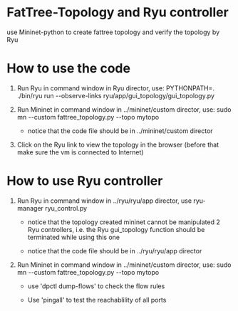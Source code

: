 # FatTree-Topology and Ryu controller
use Mininet-python to create fattree topology and verify the topology by Ryu 

# How to use the code
1. Run Ryu in command window in Ryu director, use: PYTHONPATH=. ./bin/ryu run --observe-links ryu/app/gui_topology/gui_topology.py

2. Run Mininet in command window in ../mininet/custom director, use: sudo mn --custom fattree_topology.py --topo mytopo

     * notice that the code file should be in  ../mininet/custom director

3. Click on the Ryu link to view the topology in the browser (before that make sure the vm is connected to Internet)

# How to use Ryu controller
1. Run Ryu in command window in ../ryu/ryu/app director, use ryu-manager ryu_control.py

     * notice that the topology created mininet cannot be manipulated 2 Ryu controllers, i.e. the Ryu gui_topology function should be terminated while using this one
  
     * notice that the code file should be in  ../ryu/ryu/app director

2. Run Mininet in command window in ../mininet/custom director, use: sudo mn --custom fattree_topology.py --topo mytopo

     * use 'dpctl dump-flows' to check the flow rules
  
     * Use 'pingall' to test the reachablility of all ports
